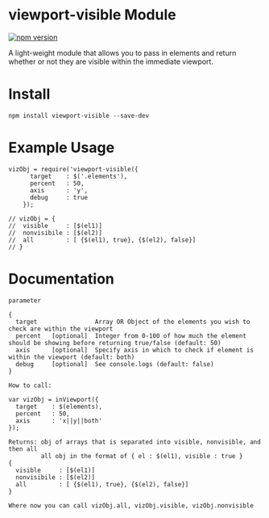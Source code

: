 # viewport-visible Module

[![npm version](https://badge.fury.io/js/viewport-visible.svg)](http://badge.fury.io/js/viewport-visible)

A light-weight module that allows you to pass in elements and return whether or not they are visible within the immediate viewport.

# Install
    npm install viewport-visible --save-dev

# Example Usage

    vizObj = require('viewport-visible({
          target    : $('.elements'),
          percent   : 50,
          axis      : 'y',
          debug     : true
        });

    // vizObj = {
    //  visible     : [$(el1)]
    //  nonvisibile : [$(el2)]
    //  all         : [ {$(el1), true}, {$(el2), false}]
    // }

# Documentation
    
    parameter
    
    {
      target                Array OR Object of the elements you wish to check are within the viewport
      percent   [optional]  Integer from 0-100 of how much the element should be showing before returning true/false (default: 50)
      axis      [optional]  Specify axis in which to check if element is within the viewport (default: both)
      debug     [optional]  See console.logs (default: false)
    }

    How to call: 

    var vizObj = inViewport({
      target    : $(elements),
      percent   : 50,
      axis      : 'x||y||both'
    });

    Returns: obj of arrays that is separated into visible, nonvisible, and then all
             all obj in the format of { el : $(el1), visible : true }
    {
      visible     : [$(el1)]
      nonvisibile : [$(el2)]
      all         : [ {$(el1), true}, {$(el2), false}]
    }

    Where now you can call vizObj.all, vizObj.visible, vizObj.nonvisible
